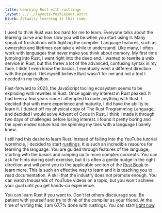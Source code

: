 ```yaml
---
title: Learning Rust with rustlings
layout: ../../layouts/PostLayout.astro
blurb: Actually learning it this time.
---
```


I used to think Rust was too hard for me to learn. Everyone talks about the learning curve and how slow you will be when you start using it. Many speak of frustrations with fighting the compiler. Language features, such as ownership and lifetimes can take a while to understand. Like many, I often work with languages that never make you think about memory. My first time jumping into Rust, I went right into the deep end. I wanted to rewrite a web service in Rust, but this threw a lot of the advanced, confusing syntax in my face. I didn't even know the basics. I eventually went a different direction with the project. I let myself believe Rust wasn't for me and not a tool I needed in my toolbox.

Fast-forward to 2023, the JavaScript tooling ecosystem seems to be exploding with rewrites in Rust. Once again my interest in Rust peaked. It had been a few years since I attempted to code anything with Rust. I decided that with more experience and maturity, I did have the ability to learn it. I dusted off my physical copy of The Rust Programming Language, and decided I would solve Advent of Code in Rust. I think I made it through two days of challenges before losing interest. I found it pretty boring and the open ended nature had me spinning my tires with a language I barely knew.

I still had this desire to learn Rust. Instead of falling into the YouTube tutorial wormhole, I decided to start [rustlings](https://rustlings.cool). It is such an incredible resource for learning the language. You are guided through features of the language, starting with the basics and ramping up to more complex concepts. You can ask for hints during each exercise, but it is often a gentle nudge in the right direction and will point you to the applicable seciton of the [Rust Book](https://doc.rust-lang.org/book/) to learn more. This is such an effective way to learn and it is teaching you to read documentation. A skill that the industry does not promote enough. You can watch thousands of YouTube videos on a topic, but you won't achieve your goal until you get hands-on experience.

You can learn Rust if you want to. Don't let others discourage you. Be patient with yourself and try to think of the compiler as your friend. At the time of writing this, I am 67.7% done with rustlings. You can start [right now](https://github.com/codespaces/new/?repo=rust-lang%2Frustlings&ref=main).
